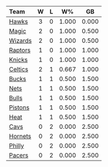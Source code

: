 | Team                            |  W  |  L  |  W%   |  GB   |
|:--------------------------------|:---:|:---:|:-----:|:-----:|
| [Hawks](/r/AtlantaHawks)        |  3  |  0  | 1.000 | 0.000 |
| [Magic](/r/OrlandoMagic)        |  2  |  0  | 1.000 | 0.500 |
| [Wizards](/r/washingtonwizards) |  2  |  0  | 1.000 | 0.500 |
| [Raptors](/r/torontoraptors)    |  1  |  0  | 1.000 | 1.000 |
| [Knicks](/r/NYKnicks)           |  1  |  0  | 1.000 | 1.000 |
| [Celtics](/r/bostonceltics)     |  2  |  1  | 0.667 | 1.000 |
| [Bucks](/r/MkeBucks)            |  1  |  1  | 0.500 | 1.500 |
| [Nets](/r/GoNets)               |  1  |  1  | 0.500 | 1.500 |
| [Bulls](/r/chicagobulls)        |  1  |  1  | 0.500 | 1.500 |
| [Pistons](/r/DetroitPistons)    |  1  |  1  | 0.500 | 1.500 |
| [Heat](/r/heat)                 |  1  |  1  | 0.500 | 1.500 |
| [Cavs](/r/clevelandcavs)        |  0  |  2  | 0.000 | 2.500 |
| [Hornets](/r/CharlotteHornets)  |  0  |  2  | 0.000 | 2.500 |
| [Philly](/r/sixers)             |  0  |  2  | 0.000 | 2.500 |
| [Pacers](/r/pacers)             |  0  |  2  | 0.000 | 2.500 |